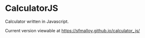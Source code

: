 # CalculatorJS
Calculator written in Javascript.

Current version viewable at https://sfmalloy.github.io/calculator_js/